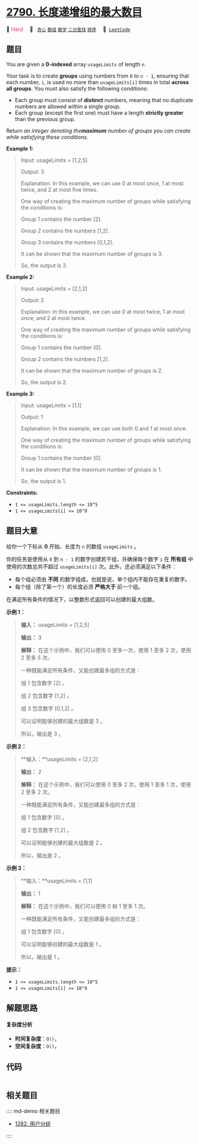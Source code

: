 # [2790. 长度递增组的最大数目](https://leetcode.com/problems/maximum-number-of-groups-with-increasing-length)

🔴 <font color=#ff334b>Hard</font>&emsp; 🔖&ensp; [`贪心`](/leetcode/outline/tag/greedy.md) [`数组`](/leetcode/outline/tag/array.md) [`数学`](/leetcode/outline/tag/math.md) [`二分查找`](/leetcode/outline/tag/binary-search.md) [`排序`](/leetcode/outline/tag/sorting.md)&emsp; 🔗&ensp;[`LeetCode`](https://leetcode.com/problems/maximum-number-of-groups-with-increasing-length)


## 题目

You are given a **0-indexed** array `usageLimits` of length `n`.

Your task is to create **groups** using numbers from `0` to `n - 1`, ensuring
that each number, `i`, is used no more than `usageLimits[i]` times in total
**across all groups**. You must also satisfy the following conditions:

  * Each group must consist of **distinct** numbers, meaning that no duplicate numbers are allowed within a single group.
  * Each group (except the first one) must have a length **strictly greater** than the previous group.

Return _an integer denoting the**maximum** number of groups you can create
while satisfying these conditions._



**Example 1:**

> Input: usageLimits = [1,2,5]
> 
> Output: 3
> 
> Explanation: In this example, we can use 0 at most once, 1 at most twice, and 2 at most five times.
> 
> One way of creating the maximum number of groups while satisfying the conditions is: 
> 
> Group 1 contains the number [2].
> 
> Group 2 contains the numbers [1,2].
> 
> Group 3 contains the numbers [0,1,2]. 
> 
> It can be shown that the maximum number of groups is 3. 
> 
> So, the output is 3. 

**Example 2:**

> Input: usageLimits = [2,1,2]
> 
> Output: 2
> 
> Explanation: In this example, we can use 0 at most twice, 1 at most once, and 2 at most twice.
> 
> One way of creating the maximum number of groups while satisfying the conditions is:
> 
> Group 1 contains the number [0].
> 
> Group 2 contains the numbers [1,2].
> 
> It can be shown that the maximum number of groups is 2.
> 
> So, the output is 2. 

**Example 3:**

> Input: usageLimits = [1,1]
> 
> Output: 1
> 
> Explanation: In this example, we can use both 0 and 1 at most once.
> 
> One way of creating the maximum number of groups while satisfying the conditions is:
> 
> Group 1 contains the number [0].
> 
> It can be shown that the maximum number of groups is 1.
> 
> So, the output is 1. 

**Constraints:**

  * `1 <= usageLimits.length <= 10^5`
  * `1 <= usageLimits[i] <= 10^9`


## 题目大意

给你一个下标从 **0** 开始、长度为 `n` 的数组 `usageLimits` 。

你的任务是使用从 `0` 到 `n - 1` 的数字创建若干组，并确保每个数字 `i` 在 **所有组** 中使用的次数总共不超过
`usageLimits[i]` 次。此外，还必须满足以下条件：

  * 每个组必须由 **不同** 的数字组成，也就是说，单个组内不能存在重复的数字。
  * 每个组（除了第一个）的长度必须 **严格大于** 前一个组。

在满足所有条件的情况下，以整数形式返回可以创建的最大组数。



**示例 1：**

> 
> 
> 
> 
> 
> **输入：** usageLimits = [1,2,5]
> 
> **输出：** 3
> 
> **解释：** 在这个示例中，我们可以使用 0 至多一次，使用 1 至多 2 次，使用 2 至多 5 次。
> 
> 一种既能满足所有条件，又能创建最多组的方式是： 
> 
> 组 1 包含数字 [2] 。
> 
> 组 2 包含数字 [1,2] 。
> 
> 组 3 包含数字 [0,1,2] 。 
> 
> 可以证明能够创建的最大组数是 3 。 
> 
> 所以，输出是 3 。 

**示例 2：**

> 
> 
> 
> 
> 
> **输入：**usageLimits = [2,1,2]
> 
> **输出：** 2
> 
> **解释：** 在这个示例中，我们可以使用 0 至多 2 次，使用 1 至多 1 次，使用 2 至多 2 次。
> 
> 一种既能满足所有条件，又能创建最多组的方式是： 
> 
> 组 1 包含数字 [0] 。 
> 
> 组 2 包含数字 [1,2] 。
> 
> 可以证明能够创建的最大组数是 2 。 
> 
> 所以，输出是 2 。 
> 
> 

**示例 3：**

> 
> 
> 
> 
> 
> **输入：**usageLimits = [1,1]
> 
> **输出：** 1
> 
> **解释：** 在这个示例中，我们可以使用 0 和 1 至多 1 次。 
> 
> 一种既能满足所有条件，又能创建最多组的方式是：
> 
> 组 1 包含数字 [0] 。
> 
> 可以证明能够创建的最大组数是 1 。 
> 
> 所以，输出是 1 。 
> 
> 



**提示：**

  * `1 <= usageLimits.length <= 10^5`
  * `1 <= usageLimits[i] <= 10^9`


## 解题思路

#### 复杂度分析

- **时间复杂度**：`O()`，
- **空间复杂度**：`O()`，

## 代码

```javascript

```

## 相关题目

:::: md-demo 相关题目
- [1282. 用户分组](https://leetcode.com/problems/group-the-people-given-the-group-size-they-belong-to)

::::
